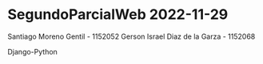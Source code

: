# SegundoParcialWeb 2022-11-29
Santiago Moreno Gentil         - 1152052
Gerson Israel Diaz de la Garza - 1152068

Django-Python
